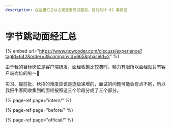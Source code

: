```yaml
---
description: 在这里汇总以方便查看面试题目，目前共计 62 篇面经
---
```


# 字节跳动面经汇总

{% embed url="https://www.nowcoder.com/discuss/experience?tagId=642&order=3&companyId=665&phaseId=2" %}

由于我的目标岗位是客户端研发，面经收集比较费时，精力有限所以面经就只有客户端岗位的啦～🎯

实习、提前批、秋招的难度应该是逐级递增的，面试的问题可能会有点不同，所以我把牛客网收集到的面经按照这三个阶段分成了三个部分。

{% page-ref page="intern/" %}

{% page-ref page="before/" %}

{% page-ref page="official/" %}





